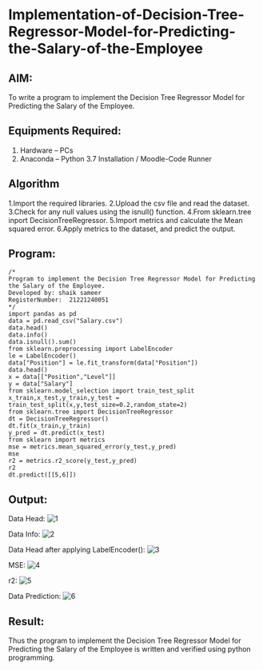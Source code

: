 # Implementation-of-Decision-Tree-Regressor-Model-for-Predicting-the-Salary-of-the-Employee

## AIM:
To write a program to implement the Decision Tree Regressor Model for Predicting the Salary of the Employee.

## Equipments Required:
1. Hardware – PCs
2. Anaconda – Python 3.7 Installation / Moodle-Code Runner

## Algorithm
1.Import the required libraries.
2.Upload the csv file and read the dataset.
3.Check for any null values using the isnull() function.
4.From sklearn.tree inport DecisionTreeRegressor.
5.Import metrics and calculate the Mean squared error.
6.Apply metrics to the dataset, and predict the output.
## Program:
```
/*
Program to implement the Decision Tree Regressor Model for Predicting the Salary of the Employee.
Developed by: shaik sameer
RegisterNumber:  21221240051
*/
import pandas as pd
data = pd.read_csv("Salary.csv")
data.head()
data.info()
data.isnull().sum()
from sklearn.preprocessing import LabelEncoder
le = LabelEncoder()
data["Position"] = le.fit_transform(data["Position"])
data.head()
x = data[["Position","Level"]]
y = data["Salary"]
from sklearn.model_selection import train_test_split
x_train,x_test,y_train,y_test = train_test_split(x,y,test_size=0.2,random_state=2)
from sklearn.tree import DecisionTreeRegressor
dt = DecisionTreeRegressor()
dt.fit(x_train,y_train)
y_pred = dt.predict(x_test)
from sklearn import metrics
mse = metrics.mean_squared_error(y_test,y_pred)
mse
r2 = metrics.r2_score(y_test,y_pred)
r2
dt.predict([[5,6]])

```

## Output:
Data Head:
![1](https://user-images.githubusercontent.com/93427186/171145673-cf74f5ec-afe1-4568-ba01-8e309be3cb7b.PNG)


Data Info:
![2](https://user-images.githubusercontent.com/93427186/171145716-7747eeec-963b-42ab-a085-1275033102ee.PNG)


Data Head after applying LabelEncoder():
![3](https://user-images.githubusercontent.com/93427186/171145733-94d02a59-50b0-414e-912c-df2abfa612f6.PNG)

MSE:
![4](https://user-images.githubusercontent.com/93427186/171145749-0a5f4464-193e-4462-ba17-8b64ee3802a5.PNG)

r2:
![5](https://user-images.githubusercontent.com/93427186/171145758-ec616ec9-3111-424b-97aa-dfb65c8a5bc9.PNG)

Data Prediction:
![6](https://user-images.githubusercontent.com/93427186/171146103-8863f8ab-368e-4c38-ad3d-54ac19eabed5.PNG)



## Result:
Thus the program to implement the Decision Tree Regressor Model for Predicting the Salary of the Employee is written and verified using python programming.
